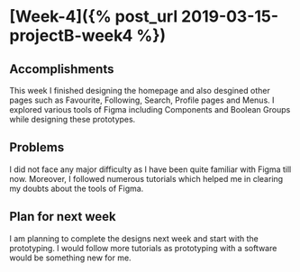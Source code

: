 # [Week-4]({% post_url 2019-03-15-projectB-week4 %})

## Accomplishments
This week I finished designing the homepage and also desgined other pages such as Favourite, Following, Search, Profile pages and Menus. I explored various tools of Figma including Components and Boolean Groups while designing these prototypes.

## Problems
I did not face any major difficulty as I have been quite familiar with Figma till now. Moreover, I followed numerous tutorials which helped me in clearing my doubts about the tools of Figma.

## Plan for next week
I am planning to complete the designs next week and start with the prototyping. I would follow more tutorials as prototyping with a software would be something new for me.
